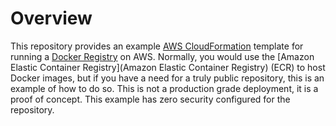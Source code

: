 
# Overview

This repository provides an example [AWS CloudFormation](https://aws.amazon.com/cloudformation/) template for running
a [Docker Registry]( https://docs.docker.com/registry/) on AWS. Normally, you would use the
[Amazon Elastic Container Registry](Amazon Elastic Container Registry) (ECR) to host Docker images, but
if you have a need for a truly public repository, this is an example of how to do so. This is not a production grade deployment,
it is a proof of concept. This example has zero security configured for the repository.
